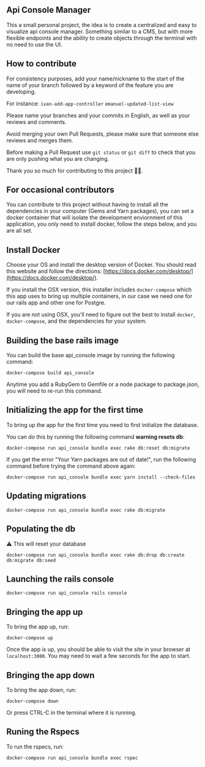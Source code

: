 ## Api Console Manager
This a small personal project, the idea is to create a centralized and easy to visualize api console manager.
Something similar to a CMS, but with more flexible endpoints and the ability to create objects through the terminal with no need to use the UI.

## How to contribute

For consistency purposes, add your name/nickname to the start of the name of your branch followed by a keyword of the feature you are developing.

For instance:
`ivan-add-app-controller`
`emanuel-updated-list-view`

Please name your branches and your commits in English, as well as your reviews and comments.

Avoid merging your own Pull Requests, please make sure that someone else reviews and merges them.

Before making a Pull Request use `git status` or `git diff` to check that you are only pushing what you are changing.

Thank you so much for contributing to this project 🙏🏽.

## For occasional contributors

You can contribute to this project without having to install all the dependencies in your computer (Gems and Yarn packages),
you can set a docker container that will isolate the development enviornment of this application,
you only need to install docker, follow the steps below, and you are all set.

## Install Docker

Choose your OS and install the desktop version of Docker.
You should read this website and follow the directions:
[https://docs.docker.com/desktop/](https://docs.docker.com/desktop/).

If you install the OSX version, this installer includes `docker-compose` which this app uses to bring up
multiple containers, in our case we need one for our rails app and other one for Postgre.

If you are not using OSX, you'll need to figure out the best to install
`docker`, `docker-compose`, and the dependencies for your system.

## Building the base rails image

You can build the base api_console image by running the following command:

```
docker-compose build api_console
```

Anytime you add a RubyGem to Gemfile or a node package to package.json, you
will need to re-run this command.

## Initializing the app for the first time

To bring up the app for the first time you need to first initialize the database.

You can do this by running the following command **warning resets db**:

```
docker-compose run api_console bundle exec rake db:reset db:migrate 
```

If you get the error "Your Yarn packages are out of date!",
run the following command before trying the command above again:

```
docker-compose run api_console bundle exec yarn install --check-files
```

## Updating migrations

```
docker-compose run api_console bundle exec rake db:migrate
```

## Populating the db
⚠️ This will reset your database

```
docker-compose run api_console bundle exec rake db:drop db:create db:migrate db:seed
```

## Launching the rails console

```
docker-compose run api_console rails console
```

## Bringing the app up

To bring the app up, run:

```
docker-compose up
```

Once the app is up, you should be able to visit the site in your browser at
`localhost:3000`. You may need to wait a few seconds for the app to start.


## Bringing the app down

To bring the app down, run:

```
docker-compose down
```

Or press CTRL-C in the terminal where it is running.

## Runing the Rspecs

To run the rspecs, run:

```
docker-compose run api_console bundle exec rspec  
```

